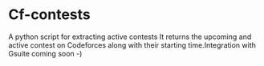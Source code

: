 # Cf-contests
A python script for extracting active contests
It returns the upcoming and active contest on Codeforces along with their starting time.Integration with Gsuite coming soon -)
